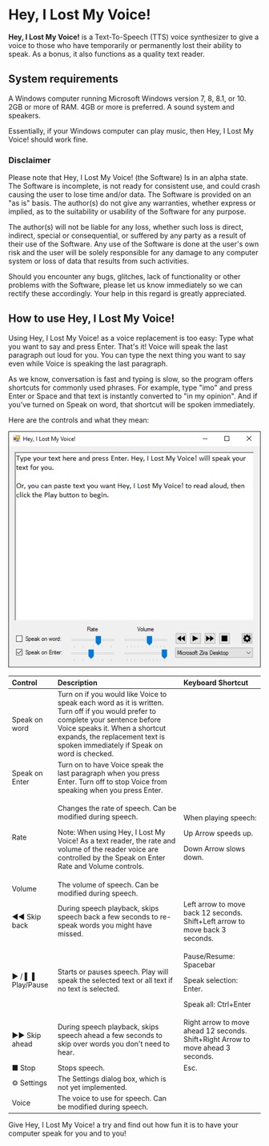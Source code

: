 # Hey, I Lost My Voice!

**Hey, I Lost My Voice!** is a Text-To-Speech (TTS) voice synthesizer to give a voice to those who have temporarily or permanently lost their ability to speak. As a bonus, it also functions as a quality text reader.

## System requirements

A Windows computer running Microsoft Windows version 7, 8, 8.1, or 10.
2GB or more of RAM. 4GB or more is preferred.
A sound system and speakers.

Essentially, if your Windows computer can play music, then Hey, I Lost My Voice! should work fine.

### Disclaimer

Please note that Hey, I Lost My Voice! (the Software) Is in an alpha state. The Software is incomplete, is not ready for consistent use, and could crash causing the user to lose time and/or data. The Software is provided on an "as is" basis. The author(s) do not give any warranties, whether express or implied, as to the suitability or usability of the Software for any purpose.

The author(s) will not be liable for any loss, whether such loss is direct, indirect, special or consequential, or suffered by any party as a result of their use of the Software. Any use of the Software is done at the user's own risk and the user will be solely responsible for any damage to any computer system or loss of data that results from such activities.

Should you encounter any bugs, glitches, lack of functionality or other problems with the Software, please let us know immediately so we can rectify these accordingly. Your help in this regard is greatly appreciated.

## How to use Hey, I Lost My Voice!

Using Hey, I Lost My Voice! as a voice replacement is too easy: Type what you want to say and press Enter. That's it! Voice will speak the last paragraph out loud for you. You can type the next thing you want to say even while Voice is speaking the last paragraph.

As we know, conversation is fast and typing is slow, so the program offers shortcuts for commonly used phrases. For example, type "imo" and press Enter or Space and that text is instantly converted to "in my opinion". And if you've turned on Speak on word, that shortcut will be spoken immediately.

Here are the controls and what they mean:

![A screenshot of the program with this text in the main text box, Type your text here and press Enter. Hey, I Lost My Voice will speak your text for you. Or, you can paste text you want, Hey, I Lost My Voice to read aloud, then click the Play button to begin.](images/screenshot01.png)

|Control|Description|Keyboard Shortcut|
|:--|:--|:--|
|Speak on word|Turn on if you would like Voice to speak each word as it is written. Turn off if you would prefer to complete your sentence before Voice speaks it. When a shortcut expands, the replacement text is spoken immediately if Speak on word is checked.||
|Speak on Enter|Turn on to have Voice speak the last paragraph when you press Enter. Turn off to stop Voice from speaking when you press Enter.||
|Rate|<p>Changes the rate of speech. Can be modified during speech.</p><p>Note: When using Hey, I Lost My Voice! As a text reader, the rate and volume of the reader voice are controlled by the Speak on Enter Rate and Volume controls.</p>|<p>When playing speech:</p><p>Up Arrow speeds up.</p><p>Down Arrow slows down.</p>|
|Volume|The volume of speech. Can be modified during speech.||
|&#x25c4;&#x25c4; Skip back|During speech playback, skips speech back a few seconds to re-speak words you might have missed.|Left arrow to move back 12 seconds. Shift+Left arrow to move back 3 seconds.|
|&#x25ba; / &#x258c;&#x2590; Play/Pause|Starts or pauses speech. Play will speak the selected text or all text if no text is selected.|<p>Pause/Resume: Spacebar</p><p>Speak selection: Enter.</p><p>Speak all: Ctrl+Enter</p>|
|&#x25ba;&#x25ba; Skip ahead|During speech playback, skips speech ahead a few seconds to skip over words you don't need to hear.|Right arrow to move ahead 12 seconds. Shift+Right Arrow to move ahead 3 seconds.|
|&#x25a0; Stop|Stops speech.|Esc.|
|&#x2699; Settings|The Settings dialog box, which is not yet implemented.||
|Voice|The voice to use for speech. Can be modified during speech.||

Give Hey, I Lost My Voice! a try and find out how fun it is to have your computer speak for you and to you!